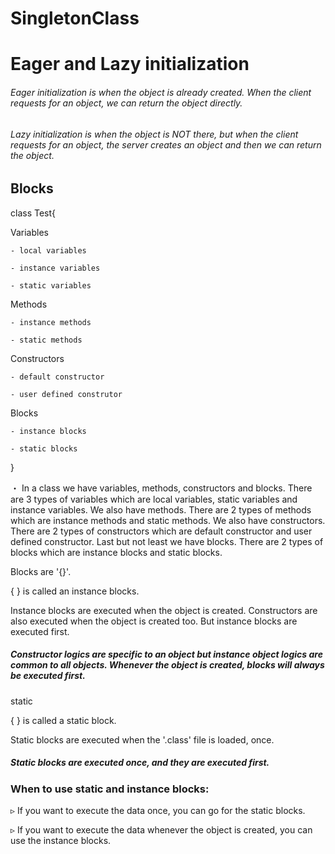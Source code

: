 # SingletonClass

# Eager and Lazy initialization

###### Eager initialization is when the object is already created. When the client requests for an object, we can return the object directly.

###### Lazy initialization is when the object is NOT there, but when the client requests for an object, the server creates an object and then we can return the object.


## Blocks

class Test{

  Variables
  
    - local variables
    
    - instance variables
    
    - static variables
    

  Methods
  
    - instance methods
    
    - static methods
    

  Constructors
  
    - default constructor
    
    - user defined construtor
    

  Blocks
  
    - instance blocks
    
    - static blocks
    
}

・ In a class we have variables, methods, constructors and blocks. There are 3 types of variables which are local variables, static variables and instance variables. We also have methods. There are 2 types of methods which are instance methods and static methods. We also have constructors. There are 2 types of constructors which are default constructor and user defined constructor. Last but not least we have blocks. There are 2 types of blocks which are instance blocks and static blocks.


Blocks are '{}'.

{
}   is called an instance blocks.

Instance blocks are executed when the object is created. Constructors are also executed when the object is created too. But instance blocks are executed first.


##### Constructor logics are specific to an object but instance object logics are common to all objects. Whenever the object is created, blocks will always be executed first.

static 

{
} is called a static block.

Static blocks are executed when the '.class' file is loaded, once.

##### Static blocks are executed once, and they are executed first.


### When to use static and instance blocks:

▹ If you want to execute the data once, you can go for the static blocks.

▹ If you want to execute the data whenever the object is created, you can use the instance blocks.
